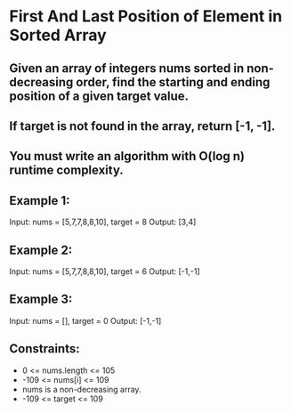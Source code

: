 # First And Last Position of Element in Sorted Array

## Given an array of integers nums sorted in non-decreasing order, find the starting and ending position of a given target value.

## If target is not found in the array, return [-1, -1].

## You must write an algorithm with O(log n) runtime complexity.

 

## Example 1:

Input: nums = [5,7,7,8,8,10], target = 8
Output: [3,4]

## Example 2:

Input: nums = [5,7,7,8,8,10], target = 6
Output: [-1,-1]

## Example 3:

Input: nums = [], target = 0
Output: [-1,-1]
 

## Constraints:

- 0 <= nums.length <= 105
- -109 <= nums[i] <= 109
- nums is a non-decreasing array.
- -109 <= target <= 109